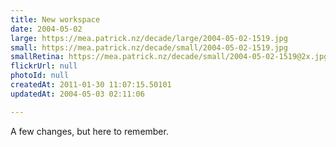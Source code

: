 ```yaml
---
title: New workspace
date: 2004-05-02
large: https://mea.patrick.nz/decade/large/2004-05-02-1519.jpg
small: https://mea.patrick.nz/decade/small/2004-05-02-1519.jpg
smallRetina: https://mea.patrick.nz/decade/small/2004-05-02-1519@2x.jpg
flickrUrl: null
photoId: null
createdAt: 2011-01-30 11:07:15.50101
updatedAt: 2004-05-03 02:11:06

---
```

A few changes, but here to remember.
